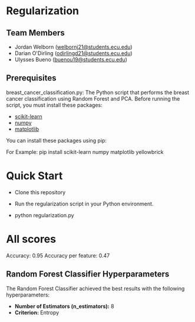# Regularization 

## Team Members
- Jordan Welborn (welbornj21@students.ecu.edu)
- Darian O'Dirling (odirlingd21@students.ecu.edu)
- Ulysses Bueno (buenou19@students.ecu.edu)

## Prerequisites

breast_cancer_classification.py: The Python script that performs the breast cancer classification using Random Forest and PCA.
Before running the script, you must install these packages:

- [scikit-learn](https://scikit-learn.org/stable/install.html)
- [numpy](https://numpy.org/install/)
- [matplotlib](https://matplotlib.org/stable/users/installing.html)


You can install these packages using pip:

For Example:
pip install scikit-learn numpy matplotlib yellowbrick


# Quick Start
- Clone this repository

- Run the regularization script in your Python environment.
- python regularization.py

# All scores

Accuracy: 0.95
Accuracy per feature: 0.47

## Random Forest Classifier Hyperparameters

The Random Forest Classifier achieved the best results with the following hyperparameters:

- **Number of Estimators (n_estimators):** 8
- **Criterion:** Entropy

